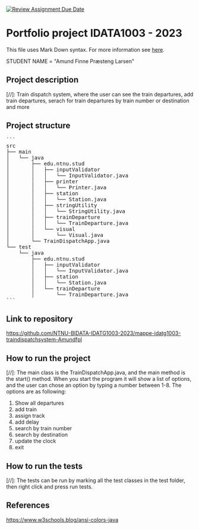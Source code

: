 [![Review Assignment Due Date](https://classroom.github.com/assets/deadline-readme-button-24ddc0f5d75046c5622901739e7c5dd533143b0c8e959d652212380cedb1ea36.svg)](https://classroom.github.com/a/sT7H9ZJB)
# Portfolio project IDATA1003 - 2023
This file uses Mark Down syntax. For more information see [here](https://www.markdownguide.org/basic-syntax/).

STUDENT NAME = "Amund Finne Præsteng Larsen"  

## Project description

[//]: Train dispatch system, where the user can see the train departures, add train departures, serach for train departures by train number or destination and more

## Project structure

<pre>
```
src
├── main
│   └── java
│       ├── edu.ntnu.stud
│       │   ├── inputValidator
│       │   │   └── InputValidator.java
│       │   ├── printer
│       │   │   └── Printer.java
│       │   ├── station
│       │   │   └── Station.java
│       │   ├── stringUtility
│       │   │   └── StringUtility.java
│       │   ├── trainDeparture
│       │   │   └── TrainDeparture.java
│       │   └── visual
│       │       └── Visual.java
│       └── TrainDispatchApp.java
└── test
    └── java
        ├── edu.ntnu.stud
        │   ├── inputValidator
        │   │   └── InputValidator.java
        │   ├── station
        │   │   └── Station.java
        │   └── trainDeparture
        │       └── TrainDeparture.java
```
</pre>
        
## Link to repository

https://github.com/NTNU-BIDATA-IDATG1003-2023/mappe-idatg1003-traindispatchsystem-Amundfpl

## How to run the project

[//]: The main class is the TrainDispatchApp.java, and the main method is the start() method.
When you start the program it will show a list of options, and the user can chose an option by typing a number between 1-8. 
The options are as following: 
1. Show all departures
2. add train
3. assign track
4. add delay
5. search by train number
6. search by destination
7. update the clock
8. exit
## How to run the tests

[//]: The tests can be run by marking all the test classes in the test folder, then right click and press run tests. 

## References

https://www.w3schools.blog/ansi-colors-java

